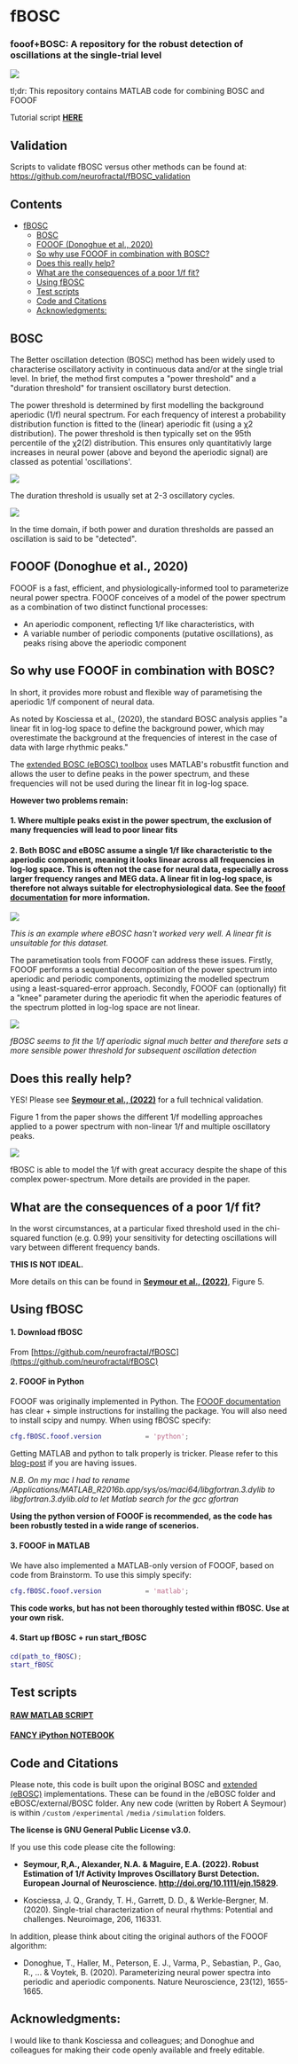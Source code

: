 # fBOSC
### fooof+BOSC: A repository for the robust detection of oscillations at the single-trial level

[![](<https://img.shields.io/badge/DOI-10.1111/ejn.15829-blue>)](https://www.doi.org/10.1111/ejn.15829)

tl;dr: This repository contains MATLAB code for combining BOSC and FOOOF

Tutorial script **[HERE](./custom/test_fBOSC.ipynb)**

## Validation

Scripts to validate fBOSC versus other methods can be found at: https://github.com/neurofractal/fBOSC_validation

## Contents

- [fBOSC](#fbosc)
  * [BOSC](#BOSC)
  * [FOOOF (Donoghue et al., 2020)](#fooof-donoghue-et-al-2020)
  * [So why use FOOOF in combination with BOSC?](#so-why-use-fooof-in-combination-with-bosc)
  * [Does this really help?](#does-this-really-help)
  * [What are the consequences of a poor 1/f fit?](#what-are-the-consequences-of-a-poor-1f-fit)
  * [Using fBOSC](#using-fbosc)
  * [Test scripts](#test-scripts)
  * [Code and Citations](#code-and-citations)
  * [Acknowledgments:](#acknowledgments-)

## BOSC
The Better oscillation detection (BOSC) method has been widely used to characterise oscillatory activity in continuous data and/or at the single trial level. In brief, the method first computes a "power threshold" and a "duration threshold" for transient oscillatory burst detection. 

The power threshold is determined by first modelling the background aperiodic (1/f) neural spectrum. For each frequency of interest a probability distribution function is fitted to the (linear) aperiodic fit (using a χ2 distribution). The power threshold is then typically set on the 95th percentile of the χ2(2) distribution. This ensures only quantitativly large increases in neural power (above and beyond the aperiodic signal) are classed as potential 'oscillations'.

![](./media/power_thresh.png)

The duration threshold is usually set at 2-3 oscillatory cycles. 

![](./media/duration_thresh.png)

In the time domain, if both power and duration thresholds are passed an oscillation is said to be "detected".

## FOOOF (Donoghue et al., 2020)

FOOOF is a fast, efficient, and physiologically-informed tool to parameterize neural power spectra. FOOOF conceives of a model of the power spectrum as a combination of two distinct functional processes:

- An aperiodic component, reflecting 1/f like characteristics, with
- A variable number of periodic components (putative oscillations), as peaks rising above the aperiodic component

## So why use FOOOF in combination with BOSC?

In short, it provides more robust and flexible way of parametising the aperiodic 1/f component of neural data.

As noted by Kosciessa et al., (2020), the standard BOSC analysis applies "a linear fit in log-log space to define the background power, which may overestimate the background at the frequencies of interest in the case of data with large rhythmic peaks." 

The [extended BOSC (eBOSC) toolbox](https://github.com/jkosciessa/eBOSC) uses MATLAB's robustfit function and allows the user to define peaks in the power spectrum, and these frequencies will not be used during the linear fit in log-log space.

**However two problems remain:**

#### **1. Where multiple peaks exist in the power spectrum, the exclusion of many frequencies will lead to poor linear fits**

#### **2. Both BOSC and eBOSC assume a single 1/f like characteristic to the aperiodic component, meaning it looks linear across all frequencies in log-log space. This is often not the case for neural data, especially across larger frequency ranges and MEG data. A linear fit in log-log space, is therefore not always suitable for electrophysiological data. See the [fooof documentation](https://fooof-tools.github.io/fooof/auto_tutorials/plot_05-AperiodicFitting.html) for more information.**

![](./media/example_no_fooof.png)

*This is an example where eBOSC hasn't worked very well. A linear fit is unsuitable for this dataset.*

The parametisation tools from FOOOF can address these issues. Firstly, FOOOF  performs a sequential decomposition of the power spectrum into aperiodic and periodic components, optimizing the modelled spectrum using a least-squared-error approach. Secondly, FOOOF can (optionally) fit a "knee" parameter during the aperiodic fit when the aperiodic features of the spectrum plotted in log-log space are not linear.

![](./media/example_with_fooof.png)

*fBOSC seems to fit the 1/f aperiodic signal much better and therefore sets a more sensible power threshold for subsequent oscillation detection*

## Does this really help?

YES! Please see **[Seymour et al., (2022)](http://doi.org/10.1111/ejn.15829)** for a full technical validation.

Figure 1 from the paper shows the different 1/f modelling approaches applied to a power spectrum with non-linear 1/f and multiple oscillatory peaks. 

![](./media/fig1-1.png)

fBOSC is able to model the 1/f with great accuracy despite the shape of this complex power-spectrum. More details are provided in the paper.

## What are the consequences of a poor 1/f fit?

In the worst circumstances, at a particular fixed threshold used in the chi-squared function (e.g. 0.99) your sensitivity for detecting oscillations will vary between different frequency bands.

**THIS IS NOT IDEAL.** 

More details on this can be found in **[Seymour et al., (2022)](http://doi.org/10.1111/ejn.15829)**, Figure 5.

## Using fBOSC

#### 1. Download fBOSC

From [https://github.com/neurofractal/fBOSC](https://github.com/neurofractal/fBOSC)

#### 2. FOOOF in Python

FOOOF was originally implemented in Python. The [FOOOF documentation](https://fooof-tools.github.io/fooof/index.html#installation) has clear + simple instructions for installing the package. You will also need to install scipy and numpy. When using fBOSC specify:

```matlab
cfg.fBOSC.fooof.version           = 'python';
```

Getting MATLAB and python to talk properly is tricker. Please refer to this [blog-post](https://irenevigueguix.wordpress.com/2020/03/25/loading-python-into-matlab/) if you are having issues. 

*N.B. On my mac I had to rename /Applications/MATLAB_R2016b.app/sys/os/maci64/libgfortran.3.dylib to libgfortran.3.dylib.old to let Matlab search for the gcc gfortran*

**Using the python version of FOOOF is recommended, as the code has been robustly tested in a wide range of scenerios.**

#### 3. FOOOF in MATLAB

We have also implemented a MATLAB-only version of FOOOF, based on code from Brainstorm. To use this simply specify:

```matlab
cfg.fBOSC.fooof.version           = 'matlab';
```
**This code works, but has not been thoroughly tested within fBOSC. Use at your own risk.**

#### 4. Start up fBOSC + run start_fBOSC

```matlab
cd(path_to_fBOSC);
start_fBOSC
```

## Test scripts

#### **[RAW MATLAB SCRIPT](./custom/test_fBOSC.m)**

#### **[FANCY iPython NOTEBOOK](./custom/test_fBOSC.ipynb)**


## Code and Citations

Please note, this code is built upon the original BOSC and [extended (eBOSC)](https://github.com/jkosciessa/eBOSC) implementations. These can be found in the /eBOSC folder and eBOSC/external/BOSC folder. Any new code (written by Robert A Seymour) is within ```/custom``` ```/experimental``` ```/media``` ```/simulation``` folders. 

**The license is GNU General Public License v3.0.**

If you use this code please cite the following:


- **Seymour, R,A., Alexander, N.A. & Maguire, E.A. (2022). Robust Estimation of 1/f Activity Improves Oscillatory Burst Detection. European Journal of Neuroscience. http://doi.org/10.1111/ejn.15829.**

- Kosciessa, J. Q., Grandy, T. H., Garrett, D. D., & Werkle-Bergner, M. (2020). Single-trial characterization of neural rhythms: Potential and challenges. Neuroimage, 206, 116331.


In addition, please think about citing the original authors of the FOOOF algorithm:


- Donoghue, T., Haller, M., Peterson, E. J., Varma, P., Sebastian, P., Gao, R., ... & Voytek, B. (2020). Parameterizing neural power spectra into periodic and aperiodic components. Nature Neuroscience, 23(12), 1655-1665.

## Acknowledgments:

I would like to thank Kosciessa and colleagues; and Donoghue and colleagues for making their code openly available and freely editable.



